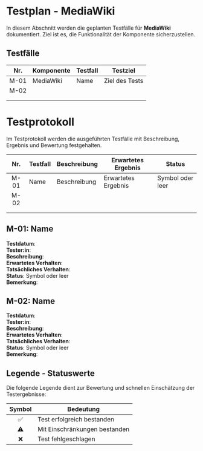 # Testplan - MediaWiki
In diesem Abschnitt werden die geplanten Testfälle für **MediaWiki** dokumentiert. Ziel ist es, die Funktionalität der Komponente sicherzustellen.

## Testfälle
| Nr. | Komponente | Testfall | Testziel |
| :-: | --- | --- | --- |
| M-01 | MediaWiki | Name | Ziel des Tests |
| M-02 |  |  |  |
|  |  |  |  |
|  |  |  |  |

# Testprotokoll
Im Testprotokoll werden die ausgeführten Testfälle mit Beschreibung, Ergebnis und Bewertung festgehalten.

| Nr. | Testfall | Beschreibung | Erwartetes Ergebnis | Status |
| :-: | --- | --- | --- | --- |
| M-01 | Name | Beschreibung | Erwartetes Ergebnis | Symbol oder leer |
| M-02 |  |  |  |  |
|  |  |  |  |  |
|  |  |  |  |  |

## M-01: Name
**Testdatum**:  
**Tester:in**:  
**Beschreibung**:  
**Erwartetes Verhalten**:  
**Tatsächliches Verhalten**:  
**Status**: Symbol oder leer  
**Bemerkung**:  

## M-02: Name
**Testdatum**:  
**Tester:in**:  
**Beschreibung**:  
**Erwartetes Verhalten**:  
**Tatsächliches Verhalten**:  
**Status**: Symbol oder leer  
**Bemerkung**:  

## Legende - Statuswerte
Die folgende Legende dient zur Bewertung und schnellen Einschätzung der Testergebnisse:

| Symbol | Bedeutung |
| :-: | --- |
| ✅ | Test erfolgreich bestanden |
| ⚠️ | Mit Einschränkungen bestanden |
| ❌ | Test fehlgeschlagen |
